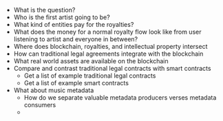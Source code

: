 * What is the question?
* Who is the first artist going to be?
* What kind of entities pay for the royalties?
* What does the money for a normal royalty flow look like from user listening to artist and everyone in between?
* Where does blockchain, royalties, and intellectual property intersect
* How can traditional legal agreements integrate with the blockchain
* What real world assets are available on the blockchain
* Compare and contrast  traditional legal contracts with smart contracts
	* Get a list of example traditional legal contracts
	* Get a list of example smart contracts
* What about music metadata
	* How do we separate valuable metadata producers verses metadata consumers
	* 